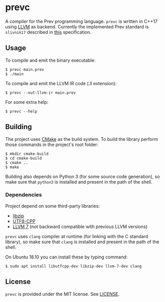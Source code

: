 # prevc

A compiler for the Prev programming language. `prevc` is written in C++17 using
[LLVM](http://llvm.org/) as backend. Currently the implemented Prev standard is
`slivnik17` described in [this](doc/specification.pdf) specification.

## Usage

To compile and emit the binary executable:

``` console
$ prevc main.prev
$ ./main
```

To compile and emit the LLVM IR code (.ll extension):

``` console
$ prevc --out-llvm-ir main.prev
```

For some extra help:

``` console
$ prevc --help
```

## Building

The project uses [CMake](https://cmake.org/) as the build system. To build the
library perform those commands in the project's root folder:

``` console
$ mkdir cmake-build
$ cd cmake-build
$ cmake ..
$ make
```

Building also depends on Python 3 (for some source code generation), so make sure that
`python3` is installed and present in the path of the shell.

### Dependencies

Project depend on some third-party libraries:
 * [libzip](https://libzip.org/)
 * [UTF8-CPP](http://utfcpp.sourceforge.net/)
 * [LLVM 7](http://llvm.org/) (not backward compatible with previous LLVM versions)

`prevc` uses `clang` compiler at runtime (for linking with the C standard library), so 
make sure that `clang` is installed and present in the path of the shell.

On Ubuntu 18.10 you can install these by typing command:

``` console
$ sudo apt install libutfcpp-dev libzip-dev llvm-7-dev clang
```

## License

`prevc` is provided under the MIT license. See [LICENSE](LICENSE).
